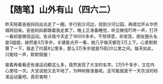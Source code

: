 # 【随笔】山外有山（四六二）

昨天陪着爸爸妈妈出去走了一圈，步行到沙河边，绕到沙河公园，再顺北环从华侨城转回来。爸爸妈妈都跟着我走累了。晚上正准备睡觉，听见微信叮咚一声，打开一看却是微信运动。告诉我今天走了16000多步。不禁得意，却发现，朋友圈头名是S姐姐，赫然是3万多步。关键是点开一看，她几乎每天都在3万上下。心里默默算了一下，我走了约莫8公里多，那么3万多步就是15到20公里之间。每天如此，只能哇一声，默默佩服！

接着再看看还有谁运动都这么多，竟然发现了大宝的名字。2万5千多步，又在内心里哇一次。大宝说她又去平地了，为种树做准备呢。这可能就是干一天农活的标准运动量吧。真厉害啊！